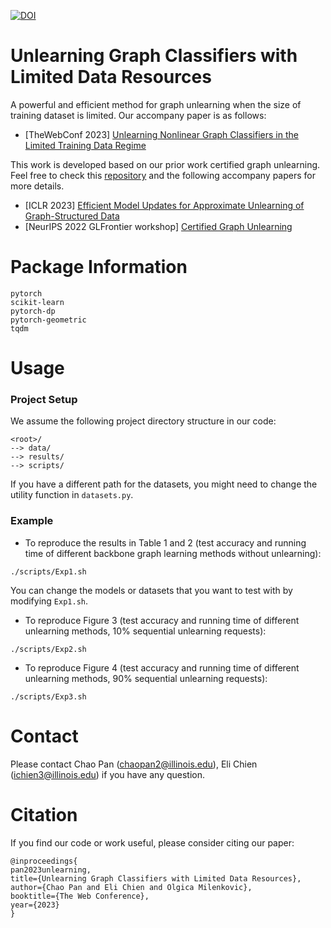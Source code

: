 [![DOI](https://zenodo.org/badge/DOI/10.5281/zenodo.7613150.svg)](https://doi.org/10.5281/zenodo.7613150)

# Unlearning Graph Classifiers with Limited Data Resources
A powerful and efficient method for graph unlearning when the size of training dataset is limited. Our accompany paper is as follows:

- [TheWebConf 2023] [Unlearning Nonlinear Graph Classifiers in the Limited Training Data Regime](https://arxiv.org/abs/2211.03216)

This work is developed based on our prior work certified graph unlearning. Feel free to check this [repository](https://github.com/thupchnsky/sgc_unlearn) and the following accompany papers for more details.

- [ICLR 2023] [Efficient Model Updates for Approximate Unlearning of Graph-Structured Data](https://openreview.net/forum?id=fhcu4FBLciL)
- [NeurIPS 2022 GLFrontier workshop] [Certified Graph Unlearning](https://openreview.net/forum?id=wCxlGc9ZCwi)

# Package Information
```
pytorch
scikit-learn
pytorch-dp
pytorch-geometric
tqdm
```

# Usage
### Project Setup
We assume the following project directory structure in our code:
```
<root>/
--> data/
--> results/
--> scripts/
```
If you have a different path for the datasets, you might need to change the utility function in `datasets.py`.

### Example

- To reproduce the results in Table 1 and 2 (test accuracy and running time of different backbone graph learning methods without unlearning):
```
./scripts/Exp1.sh
```
You can change the models or datasets that you want to test with by modifying `Exp1.sh`.

- To reproduce Figure 3 (test accuracy and running time of different unlearning methods, 10% sequential unlearning requests):
```
./scripts/Exp2.sh
```

- To reproduce Figure 4 (test accuracy and running time of different unlearning methods, 90% sequential unlearning requests):
```
./scripts/Exp3.sh
```

# Contact
Please contact Chao Pan (chaopan2@illinois.edu), Eli Chien (ichien3@illinois.edu) if you have any question.

# Citation
If you find our code or work useful, please consider citing our paper:
```
@inproceedings{
pan2023unlearning,
title={Unlearning Graph Classifiers with Limited Data Resources},
author={Chao Pan and Eli Chien and Olgica Milenkovic},
booktitle={The Web Conference},
year={2023}
}
```
